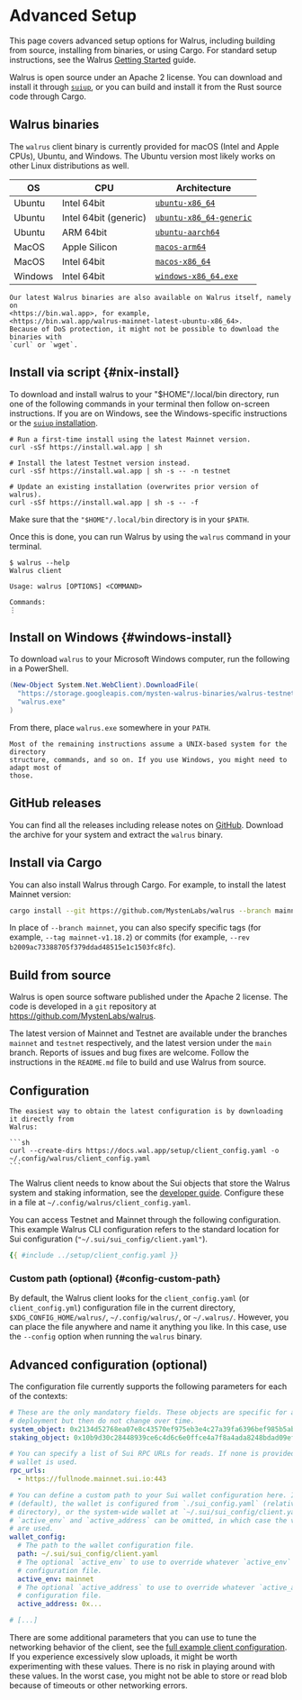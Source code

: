 # Advanced Setup

This page covers advanced setup options for Walrus, including building from source,
installing from binaries, or using Cargo. For standard setup instructions, see the
Walrus [Getting Started](./setup.md) guide.

Walrus is open source under an Apache 2 license. You can download and install it through
[`suiup`](./setup.md), or you can build and
install it from the Rust source code through Cargo.

## Walrus binaries

The `walrus` client binary is currently provided for macOS (Intel and Apple CPUs),
Ubuntu, and Windows. The Ubuntu version most likely works on other Linux distributions
as well.

| OS      | CPU                   | Architecture                                                                                                                 |
| ------- | --------------------- | ---------------------------------------------------------------------------------------------------------------------------- |
| Ubuntu  | Intel 64bit           | [`ubuntu-x86_64`](https://storage.googleapis.com/mysten-walrus-binaries/walrus-mainnet-latest-ubuntu-x86_64)                 |
| Ubuntu  | Intel 64bit (generic) | [`ubuntu-x86_64-generic`](https://storage.googleapis.com/mysten-walrus-binaries/walrus-mainnet-latest-ubuntu-x86_64-generic) |
| Ubuntu  | ARM 64bit             | [`ubuntu-aarch64`](https://storage.googleapis.com/mysten-walrus-binaries/walrus-mainnet-latest-ubuntu-aarch64)               |
| MacOS   | Apple Silicon         | [`macos-arm64`](https://storage.googleapis.com/mysten-walrus-binaries/walrus-mainnet-latest-macos-arm64)                     |
| MacOS   | Intel 64bit           | [`macos-x86_64`](https://storage.googleapis.com/mysten-walrus-binaries/walrus-mainnet-latest-macos-x86_64)                   |
| Windows | Intel 64bit           | [`windows-x86_64.exe`](https://storage.googleapis.com/mysten-walrus-binaries/walrus-mainnet-latest-windows-x86_64.exe)       |

```admonish tip
Our latest Walrus binaries are also available on Walrus itself, namely on
<https://bin.wal.app>, for example,
<https://bin.wal.app/walrus-mainnet-latest-ubuntu-x86_64>.
Because of DoS protection, it might not be possible to download the binaries with
`curl` or `wget`.
```

## Install via script {#nix-install}

To download and install walrus to your "$HOME"/.local/bin directory, run one of the following commands in your terminal then follow on-screen instructions. If you are on Windows, see the Windows-specific instructions or the [`suiup` installation](./setup.md).

```
# Run a first-time install using the latest Mainnet version.
curl -sSf https://install.wal.app | sh

# Install the latest Testnet version instead.
curl -sSf https://install.wal.app | sh -s -- -n testnet

# Update an existing installation (overwrites prior version of walrus).
curl -sSf https://install.wal.app | sh -s -- -f
```

Make sure that the `"$HOME"/.local/bin` directory is in your `$PATH`.

Once this is done, you can run Walrus by using the `walrus` command in your terminal.

```
$ walrus --help
Walrus client

Usage: walrus [OPTIONS] <COMMAND>

Commands:
⋮
```

## Install on Windows {#windows-install}

To download `walrus` to your Microsoft Windows computer, run the following in a
PowerShell.

```PowerShell
(New-Object System.Net.WebClient).DownloadFile(
  "https://storage.googleapis.com/mysten-walrus-binaries/walrus-testnet-latest-windows-x86_64.exe",
  "walrus.exe"
)
```

From there, place `walrus.exe` somewhere in your `PATH`.

```admonish title="Windows"
Most of the remaining instructions assume a UNIX-based system for the directory
structure, commands, and so on. If you use Windows, you might need to adapt most of
those.
```

## GitHub releases

You can find all the releases including release notes on
[GitHub](https://github.com/MystenLabs/walrus/releases). Download the archive for your
system and extract the `walrus` binary.

## Install via Cargo

You can also install Walrus through Cargo. For example, to install the latest Mainnet
version:

```sh
cargo install --git https://github.com/MystenLabs/walrus --branch mainnet walrus-service --locked
```

In place of `--branch mainnet`, you can also specify specific tags (for example,
`--tag mainnet-v1.18.2`) or commits (for example,
`--rev b2009ac73388705f379ddad48515e1c1503fc8fc`).

## Build from source

Walrus is open source software published under the Apache 2 license. The code is
developed in a `git` repository at <https://github.com/MystenLabs/walrus>.

The latest version of Mainnet and Testnet are available under the branches `mainnet` and
`testnet` respectively, and the latest version under the `main` branch. Reports of issues
and bug fixes are welcome. Follow the instructions in the `README.md` file to build and
use Walrus from source.

## Configuration

````admonish tip
The easiest way to obtain the latest configuration is by downloading it directly from
Walrus:

```sh
curl --create-dirs https://docs.wal.app/setup/client_config.yaml -o ~/.config/walrus/client_config.yaml
```
````

<!-- markdownlint-enable code-fence-style -->

The Walrus client needs to know about the Sui objects that store the Walrus system and
staking information, see the
[developer guide](../dev-guide/sui-struct.md#system-and-staking-information). Configure
these in a file at `~/.config/walrus/client_config.yaml`.

You can access Testnet and Mainnet through the following configuration. This example
Walrus CLI configuration refers to the standard location for Sui configuration
(`"~/.sui/sui_config/client.yaml"`).

```yaml
{{ #include ../setup/client_config.yaml }}
```

<!-- markdownlint-disable code-fence-style -->

### Custom path (optional) {#config-custom-path}

By default, the Walrus client looks for the `client_config.yaml` (or
`client_config.yml`) configuration file in the current directory,
`$XDG_CONFIG_HOME/walrus/`, `~/.config/walrus/`, or `~/.walrus/`. However, you can place
the file anywhere and name it anything you like. In this case, use the `--config` option
when running the `walrus` binary.

## Advanced configuration (optional)

The configuration file currently supports the following parameters for each of the
contexts:

```yaml
# These are the only mandatory fields. These objects are specific for a particular Walrus
# deployment but then do not change over time.
system_object: 0x2134d52768ea07e8c43570ef975eb3e4c27a39fa6396bef985b5abc58d03ddd2
staking_object: 0x10b9d30c28448939ce6c4d6c6e0ffce4a7f8a4ada8248bdad09ef8b70e4a3904

# You can specify a list of Sui RPC URLs for reads. If none is provided, the RPC URL in the Sui
# wallet is used.
rpc_urls:
  - https://fullnode.mainnet.sui.io:443

# You can define a custom path to your Sui wallet configuration here. If this is unset or `null`
# (default), the wallet is configured from `./sui_config.yaml` (relative to your current working
# directory), or the system-wide wallet at `~/.sui/sui_config/client.yaml` in this order. Both
# `active_env` and `active_address` can be omitted, in which case the values from the Sui wallet
# are used.
wallet_config:
  # The path to the wallet configuration file.
  path: ~/.sui/sui_config/client.yaml
  # The optional `active_env` to use to override whatever `active_env` is listed in the
  # configuration file.
  active_env: mainnet
  # The optional `active_address` to use to override whatever `active_address` is listed in the
  # configuration file.
  active_address: 0x...

# [...]
```

There are some additional parameters that you can use to tune the networking behavior of
the client, see the
[full example client configuration](../setup/client_config_example.yaml). If you
experience excessively slow uploads, it might be worth experimenting with these values.
There is no risk in playing around with these values. In the worst case, you might not be
able to store or read blob because of timeouts or other networking errors.
